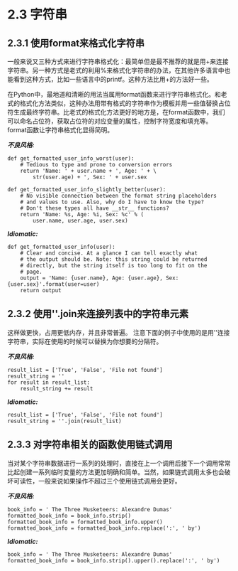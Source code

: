 # 2.3 字符串

## 2.3.1 使用format来格式化字符串


一般来说又三种方式来进行字符串格式化：最简单但是最不推荐的就是用+来连接字符串。另一种方式是老式的利用%来格式化字符串的办法，在其他许多语言中也能看到这种方式，比如一些语言中的printf。这种方法比用+的方法好一些。

在Python中，最地道和清晰的用法当属用format函数来进行字符串格式化。和老式的格式化方法类似，这种办法用带有格式的字符串作为模板并用一些值替换占位符生成最终字符串。比老式的格式化方法更好的地方是，在format函数中，我们可以命名占位符，获取占位符的对应变量的属性，控制字符宽度和填充等。format函数让字符串格式化显得简明。



**_不良风格:_**

    def get_formatted_user_info_worst(user):
        # Tedious to type and prone to conversion errors
        return 'Name: ' + user.name + ', Age: ' + \
            str(user.age) + ', Sex: ' + user.sex

    def get_formatted_user_info_slightly_better(user):
        # No visible connection between the format string placeholders
        # and values to use. Also, why do I have to know the type?
        # Don't these types all have __str__ functions?
        return 'Name: %s, Age: %i, Sex: %c' % (
            user.name, user.age, user.sex)

**_Idiomatic:_**

    def get_formatted_user_info(user):
        # Clear and concise. At a glance I can tell exactly what
        # the output should be. Note: this string could be returned
        # directly, but the string itself is too long to fit on the
        # page.
        output = 'Name: {user.name}, Age: {user.age}, Sex: {user.sex}'.format(user=user)
        return output
        
## 2.3.2 使用''.join来连接列表中的字符串元素

这样做更快，占用更低内存，并且非常普遍。
注意下面的例子中使用的是用''连接字符串，实际在使用的时候可以替换为你想要的分隔符。

**_不良风格:_**

    result_list = ['True', 'False', 'File not found']
    result_string = ''
    for result in result_list:
        result_string += result
        
**_Idiomatic:_**

    result_list = ['True', 'False', 'File not found']
    result_string = ''.join(result_list)
    
## 2.3.3 对字符串相关的函数使用链式调用

当对某个字符串数据进行一系列的处理时，直接在上一个调用后接下一个调用常常比起创建一系列临时变量的方法更加明确和简单。当然，如果链式调用太多也会破坏可读性，一般来说如果操作不超过三个使用链式调用会更好。

**_不良风格:_**

    book_info = ' The Three Musketeers: Alexandre Dumas'
    formatted_book_info = book_info.strip()
    formatted_book_info = formatted_book_info.upper()
    formatted_book_info = formatted_book_info.replace(':', ' by')

**_Idiomatic:_**

    book_info = ' The Three Musketeers: Alexandre Dumas'
    formatted_book_info = book_info.strip().upper().replace(':', ' by')